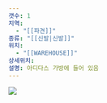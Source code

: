```yaml
---
갯수: 1
지역:
  - "[[파견]]"
종류: "[[신발|신발]]"
위치:
  - "[[WAREHOUSE]]"
상세위치: 
설명: 아디다스 가방에 들어 있음
---
```

![](http://192.168.50.22/devices/240817_IMG_0113.jpg)
